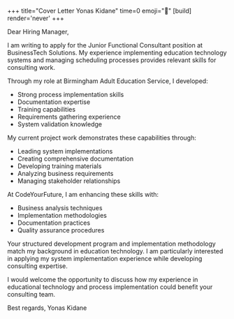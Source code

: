 +++
title="Cover Letter Yonas Kidane"
time=0
emoji="📝"
[build]
render='never'
+++

Dear Hiring Manager,

I am writing to apply for the Junior Functional Consultant position at BusinessTech Solutions. My experience implementing education technology systems and managing scheduling processes provides relevant skills for consulting work.

Through my role at Birmingham Adult Education Service, I developed:

- Strong process implementation skills
- Documentation expertise
- Training capabilities
- Requirements gathering experience
- System validation knowledge

My current project work demonstrates these capabilities through:

- Leading system implementations
- Creating comprehensive documentation
- Developing training materials
- Analyzing business requirements
- Managing stakeholder relationships

At CodeYourFuture, I am enhancing these skills with:

- Business analysis techniques
- Implementation methodologies
- Documentation practices
- Quality assurance procedures

Your structured development program and implementation methodology match my background in education technology. I am particularly interested in applying my system implementation experience while developing consulting expertise.

I would welcome the opportunity to discuss how my experience in educational technology and process implementation could benefit your consulting team.

Best regards,
Yonas Kidane
